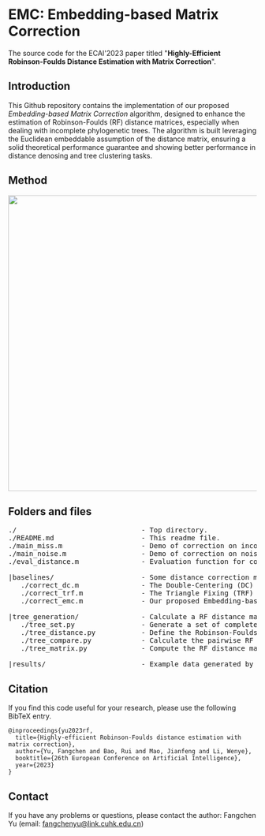 # **EMC**: **E**mbedding-based **M**atrix **C**orrection
The source code for the ECAI'2023 paper titled "**Highly-Efficient Robinson-Foulds Distance Estimation with Matrix Correction**".

## Introduction

This Github repository contains the implementation of our proposed *Embedding-based Matrix Correction* algorithm, designed to enhance the estimation of Robinson-Foulds (RF) distance matrices, especially when dealing with incomplete phylogenetic trees. The algorithm is built leveraging the Euclidean embeddable assumption of the distance matrix, ensuring a solid theoretical performance guarantee and showing better performance in distance denosing and tree clustering tasks.

## Method

<p align="center">
    <img src="./fig/ECAI_poster.png" width="600">
</p>

## Folders and files

<pre>
./                              - Top directory.
./README.md                     - This readme file.
./main_miss.m                   - Demo of correction on incomplete trees.
./main_noise.m                  - Demo of correction on noisy tree distance.
./eval_distance.m               - Evaluation function for corrected distance matrices. 

|baselines/                     - Some distance correction methods.
   ./correct_dc.m               - The Double-Centering (DC) algorithm.
   ./correct_trf.m              - The Triangle Fixing (TRF) algorithm.
   ./correct_emc.m              - Our proposed Embedding-based Matrix Correction (EMD) algorithm.

|tree_generation/               - Calculate a RF distance matrix on generated incomplete trees.
   ./tree_set.py                - Generate a set of complete trees or incomplete trees.
   ./tree_distance.py           - Define the Robinson-Foulds (RF) distance.
   ./tree_compare.py            - Calculate the pairwise RF distance.
   ./tree_matrix.py             - Compute the RF distance matrix.

|results/                       - Example data generated by main_tree.py, used in main_miss.m and main_noise.m.
</pre>


## Citation

If you find this code useful for your research, please use the following BibTeX entry.

```
@inproceedings{yu2023rf,
  title={Highly-efficient Robinson-Foulds distance estimation with matrix correction},
  author={Yu, Fangchen and Bao, Rui and Mao, Jianfeng and Li, Wenye},
  booktitle={26th European Conference on Artificial Intelligence},
  year={2023}
}
```

## Contact

If you have any problems or questions, please contact the author: Fangchen Yu (email: fangchenyu@link.cuhk.edu.cn)
